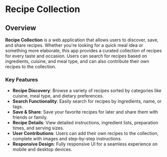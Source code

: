 # Recipe Collection

## Overview

**Recipe Collection** is a web application that allows users to discover, save, and share recipes. Whether you're looking for a quick meal idea or something more elaborate, this app provides a curated collection of recipes for every taste and occasion. Users can search for recipes based on ingredients, cuisine, and meal type, and can also contribute their own recipes to the collection.

### Key Features

- **Recipe Discovery**: Browse a variety of recipes sorted by categories like cuisine, meal type, and dietary preferences.
- **Search Functionality**: Easily search for recipes by ingredients, name, or tags.
- **Save & Share**: Save your favorite recipes for later and share them with friends or family.
- **Recipe Details**: View detailed instructions, ingredient lists, preparation times, and serving sizes.
- **User Contributions**: Users can add their own recipes to the collection, complete with images and step-by-step instructions.
- **Responsive Design**: Fully responsive UI for a seamless experience on mobile and desktop devices.

